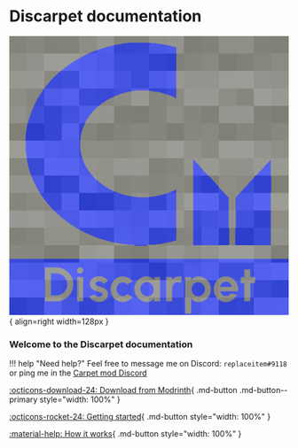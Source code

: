 # Discarpet documentation

![Discarpet logo](assets/logo.png){ align=right width=128px }

### Welcome to the Discarpet documentation

!!! help "Need help?"
    Feel free to message me on Discord: `replaceitem#9118`
    or ping me in the [Carpet mod Discord](https://discord.gg/gn99m4QRY4)

[:octicons-download-24: Download from Modrinth](https://modrinth.com/mod/discarpet){ .md-button .md-button--primary style="width: 100%" }

[:octicons-rocket-24: Getting started](setup.md){ .md-button style="width: 100%" }

[:material-help: How it works](how-it-works.md){ .md-button style="width: 100%" }